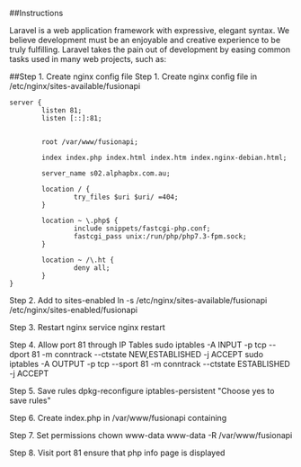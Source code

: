 ##Instructions

Laravel is a web application framework with expressive, elegant syntax. We believe development must be an enjoyable and creative experience to be truly fulfilling. Laravel takes the pain out of development by easing common tasks used in many web projects, such as:

##Step 1. Create nginx config file
Step 1. Create nginx config file in /etc/nginx/sites-available/fusionapi
```
server {
        listen 81;
        listen [::]:81;


        root /var/www/fusionapi;

        index index.php index.html index.htm index.nginx-debian.html;

        server_name s02.alphapbx.com.au;

        location / {
                try_files $uri $uri/ =404;
        }

        location ~ \.php$ {
                include snippets/fastcgi-php.conf;
                fastcgi_pass unix:/run/php/php7.3-fpm.sock;
        }

        location ~ /\.ht {
                deny all;
        }
}
```

Step 2. Add to sites-enabled
ln -s /etc/nginx/sites-available/fusionapi /etc/nginx/sites-enabled/fusionapi

Step 3. Restart nginx
service nginx restart

Step 4. Allow port 81 through IP Tables
sudo iptables -A INPUT -p tcp --dport 81 -m conntrack --ctstate NEW,ESTABLISHED -j ACCEPT
sudo iptables -A OUTPUT -p tcp --sport 81 -m conntrack --ctstate ESTABLISHED -j ACCEPT

Step 5. Save rules
dpkg-reconfigure iptables-persistent
"Choose yes to save rules"

Step 6. Create index.php in /var/www/fusionapi containing
<?php
phpinfo();
?>

Step 7. Set permissions
chown www-data www-data -R /var/www/fusionapi

Step 8. Visit port 81 ensure that php info page is displayed